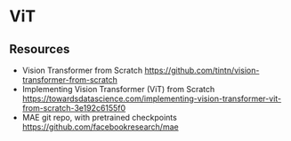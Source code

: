 # ViT

## Resources
- Vision Transformer from Scratch https://github.com/tintn/vision-transformer-from-scratch
- Implementing Vision Transformer (ViT) from Scratch https://towardsdatascience.com/implementing-vision-transformer-vit-from-scratch-3e192c6155f0
- MAE git repo, with pretrained checkpoints https://github.com/facebookresearch/mae